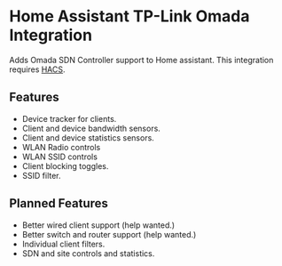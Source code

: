 # Home Assistant TP-Link Omada Integration
Adds Omada SDN Controller support to Home assistant. This integration requires [HACS](https://hacs.xyz).

## Features

- Device tracker for clients.
- Client and device bandwidth sensors.
- Client and device statistics sensors.
- WLAN Radio controls
- WLAN SSID controls
- Client blocking toggles.
- SSID filter.

## Planned Features

- Better wired client support (help wanted.)
- Better switch and router support (help wanted.)
- Individual client filters.
- SDN and site controls and statistics.
